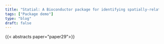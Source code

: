 ```yaml
---
title: "Statial: A Bioconductor package for identifying spatially-related changes in cell state"
tags: ["Package demo"]
type: "blog"
draft: false
---
```


{{< abstracts paper="paper29">}}


